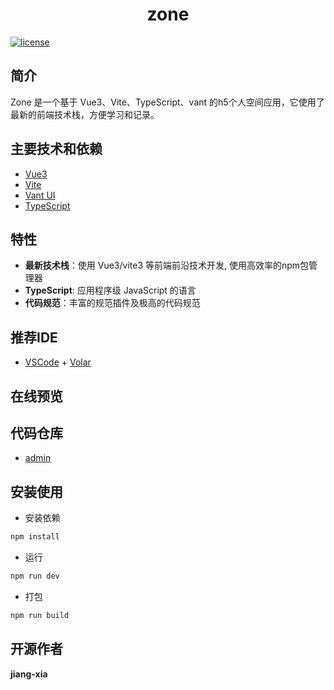 
<div align="center">
	<!-- <img style="width: 80px;height: 80px" src=""/> -->
	<h1>zone</h1>
</div>


[![license](https://img.shields.io/badge/license-MIT-green.svg)](./LICENSE)

## 简介

 Zone  是一个基于 Vue3、Vite、TypeScript、vant 的h5个人空间应用，它使用了最新的前端技术栈，方便学习和记录。

## 主要技术和依赖

- [Vue3](https://staging-cn.vuejs.org/guide/introduction.html)
- [Vite](https://www.vitejs.net/guide/)
- [Vant UI](https://vant-contrib.gitee.io/vant/#/zh-CN)
- [TypeScript](https://typescript.bootcss.com/)
  
  
## 特性

- **最新技术栈**：使用 Vue3/vite3 等前端前沿技术开发, 使用高效率的npm包管理器
- **TypeScript**: 应用程序级 JavaScript 的语言
- **代码规范**：丰富的规范插件及极高的代码规范

## 推荐IDE
- [VSCode](https://code.visualstudio.com/) + [Volar](https://marketplace.visualstudio.com/items?itemName=johnsoncodehk.volar)


## 在线预览

<!-- - [Blog Admin](https://admin.jiang-xia.top/dashboard/workplace) -->

  

## 代码仓库

- [admin](https://gitee.com/jiang-xia/gin-zone/server)

<!-- ## 项目示例图 -->

## 安装使用

- 安装依赖

```bash
npm install
```

- 运行

```bash
npm run dev
```

- 打包

```bash
npm run build
```

## 开源作者

**jiang-xia**
